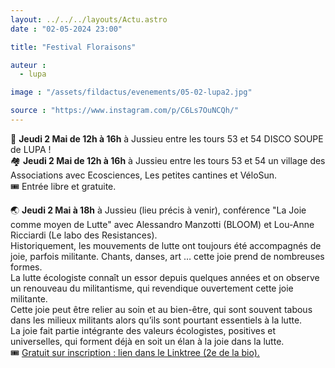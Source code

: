 ```yaml
---
layout: ../../../layouts/Actu.astro
date : "02-05-2024 23:00"

title: "Festival Floraisons"

auteur :
  - lupa

image : "/assets/fildactus/evenements/05-02-lupa2.jpg"

source : "https://www.instagram.com/p/C6Ls7OuNCQh/"
---
```


🥬 __Jeudi 2 Mai de 12h à 16h__ à Jussieu entre les tours 53 et 54 DISCO SOUPE de LUPA !  
🏘️ __Jeudi 2 Mai de 12h à 16h__ à Jussieu entre les tours 53 et 54 un village des Associations avec Ecosciences, Les petites cantines et VéloSun.  
🎟️ Entrée libre et gratuite.

🌏 __Jeudi 2 Mai à 18h__ à Jussieu (lieu précis à venir), conférence "La Joie comme moyen de Lutte" avec Alessandro Manzotti (BLOOM) et Lou-Anne Ricciardi (Le labo des Resistances).  
Historiquement, les mouvements de lutte ont toujours été accompagnés de joie, parfois militante. Chants, danses, art … cette joie prend de nombreuses formes.  
La lutte écologiste connaît un essor depuis quelques années et on observe un renouveau du militantisme, qui revendique ouvertement cette joie militante.  
Cette joie peut être relier au soin et au bien-être, qui sont souvent tabous dans les milieux militants alors qu’ils sont pourtant essentiels à la lutte.  
La joie fait partie intégrante des valeurs écologistes, positives et universelles, qui forment déjà en soit un élan à la joie dans la lutte.  
🎟️ [Gratuit sur inscription : lien dans le Linktree (2e de la bio).](https://www.helloasso.com/associations/lupa/adhesions/conference-la-joie-comme-moyen-de-lutte-avec-bloom)